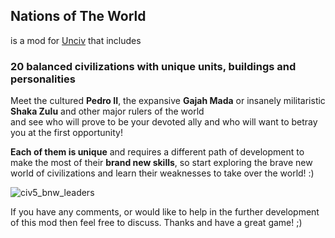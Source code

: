 ## Nations of The World
is a mod for [Unciv](https://github.com/yairm210/Unciv) that includes
### 20 balanced civilizations with unique units, buildings and personalities

Meet the cultured **Pedro II**, the expansive **Gajah Mada** or insanely militaristic **Shaka Zulu** and other major rulers of the world\
and see who will prove to be your devoted ally and who will want to betray you at the first opportunity! 

**Each of them is unique** and requires a different path of development to make the most of their **brand new skills**,
so start exploring the brave new world of civilizations and learn their weaknesses to take over the world! :)


![civ5_bnw_leaders](https://github.com/user-attachments/assets/4693416b-fc2a-4c1f-b0e2-1b0eca510cb3)



If you have any comments, or would like to help in the further development of this mod then feel free to discuss. 
Thanks and have a great game! ;)
